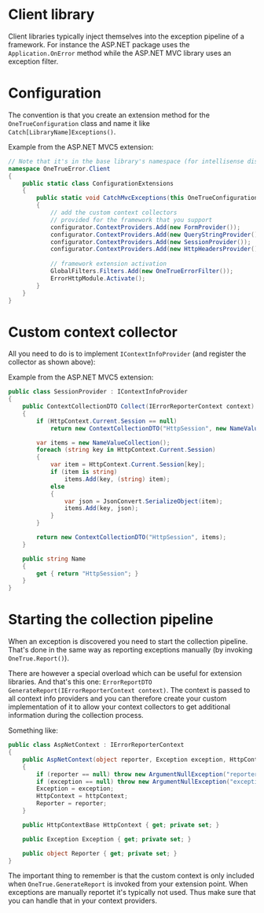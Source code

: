 Client library
===============

Client libraries typically inject themselves into the exception pipeline of a framework. For instance the ASP.NET package uses the `Application.OnError` method while the ASP.NET MVC library uses an exception filter.

# Configuration

The convention is that you create an extension method for the `OneTrueConfiguration` class and name it like `Catch[LibraryName]Exceptions()`. 

Example from the ASP.NET MVC5 extension:

```csharp
// Note that it's in the base library's namespace (for intellisense discovery)
namespace OneTrueError.Client
{
    public static class ConfigurationExtensions
    {
        public static void CatchMvcExceptions(this OneTrueConfiguration configurator)
        {
			// add the custom context collectors
			// provided for the framework that you support
            configurator.ContextProviders.Add(new FormProvider());
            configurator.ContextProviders.Add(new QueryStringProvider());
            configurator.ContextProviders.Add(new SessionProvider());
            configurator.ContextProviders.Add(new HttpHeadersProvider());
			
			// framework extension activation
            GlobalFilters.Filters.Add(new OneTrueErrorFilter());
            ErrorHttpModule.Activate();
        }
    }
}
```

# Custom context collector

All you need to do is to implement `IContextInfoProvider` (and register the collector as shown above):

Example from the ASP.NET MVC5 extension:

```csharp
public class SessionProvider : IContextInfoProvider
{
	public ContextCollectionDTO Collect(IErrorReporterContext context)
	{
		if (HttpContext.Current.Session == null)
			return new ContextCollectionDTO("HttpSession", new NameValueCollection());

		var items = new NameValueCollection();
		foreach (string key in HttpContext.Current.Session)
		{
			var item = HttpContext.Current.Session[key];
			if (item is string)
				items.Add(key, (string) item);
			else
			{
				var json = JsonConvert.SerializeObject(item);
				items.Add(key, json);
			}
		}

		return new ContextCollectionDTO("HttpSession", items);
	}

	public string Name
	{
		get { return "HttpSession"; }
	}
}
```

# Starting the collection pipeline

When an exception is discovered you need to start the collection pipeline. That's done in the same way as reporting exceptions manually (by invoking `OneTrue.Report()`). 

There are however a special overload which can be useful for extension libraries. And that's this one: `ErrorReportDTO GenerateReport(IErrorReporterContext context)`. The context is passed to all context info providers and you can therefore create your custom implementation of it to allow your context collectors to get additional information during the collection process.

Something like:

```csharp
public class AspNetContext : IErrorReporterContext
{
	public AspNetContext(object reporter, Exception exception, HttpContextBase httpContext)
	{
		if (reporter == null) throw new ArgumentNullException("reporter");
		if (exception == null) throw new ArgumentNullException("exception");
		Exception = exception;
		HttpContext = httpContext;
		Reporter = reporter;
	}

	public HttpContextBase HttpContext { get; private set; }

	public Exception Exception { get; private set; }

	public object Reporter { get; private set; }
}
```

The important thing to remember is that the custom context is only included when `OneTrue.GenerateReport` is invoked from your extension point. When exceptions are manually reportet it's typically not used. Thus make sure that you can handle that in your context providers.

